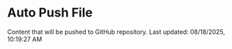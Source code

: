 # Auto Push File

Content that will be pushed to GitHub repository.
Last updated: 08/18/2025, 10:19:27 AM